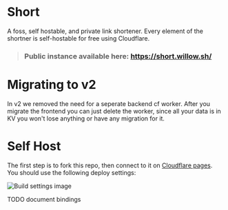 # Short

A foss, self hostable, and private link shortener. Every element of the shortner is self-hostable for free using Cloudflare.

> ### Public instance available here: https://short.willow.sh/

# Migrating to v2

In v2 we removed the need for a seperate backend cf worker. After you migrate the frontend you can just delete the worker, since all your data is in KV you won't lose anything or have any migration for it.

# Self Host

The first step is to fork this repo, then connect to it on [Cloudflare pages](https://dash.cloudflare.com/?to=/:account/pages). You should use the following deploy settings:

![Build settings image](https://i.imgur.com/8lwavcZ.png)

TODO document bindings
